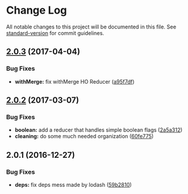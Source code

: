 # Change Log

All notable changes to this project will be documented in this file. See [standard-version](https://github.com/conventional-changelog/standard-version) for commit guidelines.

<a name="2.0.3"></a>
## [2.0.3](https://github.com/Workpop/dux/compare/v2.0.2...v2.0.3) (2017-04-04)


### Bug Fixes

* **withMerge:** fix withMerge HO Reducer ([a95f7df](https://github.com/Workpop/dux/commit/a95f7df))



<a name="2.0.2"></a>
## [2.0.2](https://github.com/Workpop/dux/compare/v2.0.1...v2.0.2) (2017-03-07)


### Bug Fixes

* **boolean:** add a reducer that handles simple boolean flags ([2a5a312](https://github.com/Workpop/dux/commit/2a5a312))
* **cleaning:** do some much needed organization ([60fe775](https://github.com/Workpop/dux/commit/60fe775))



<a name="2.0.1"></a>
## 2.0.1 (2016-12-27)


### Bug Fixes

* **deps:** fix deps mess made by lodash ([59b2810](https://github.com/Workpop/dux/commit/59b2810))

